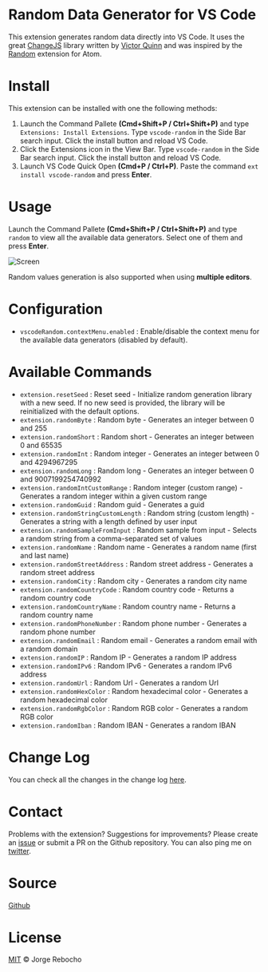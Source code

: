 # Random Data Generator for VS Code
This extension generates random data directly into VS Code.
It uses the great [ChangeJS](http://chancejs.com/) library written by [Victor Quinn](https://www.victorquinn.com/) and was inspired by the [Random](https://atom.io/packages/random) extension for Atom.

# Install

This extension can be installed with one the following methods:

1. Launch the Command Pallete **(Cmd+Shift+P / Ctrl+Shift+P)** and type `Extensions: Install Extensions`. Type `vscode-random` in the Side Bar search input. Click the install button and reload VS Code.
2. Click the Extensions icon in the View Bar. Type `vscode-random` in the Side Bar search input. Click the install button and reload VS Code.
3. Launch VS Code Quick Open **(Cmd+P / Ctrl+P)**. Paste the command `ext install vscode-random` and press **Enter**.

# Usage

Launch the Command Pallete **(Cmd+Shift+P / Ctrl+Shift+P)** and type `random` to view all the available data generators. Select one of them and press **Enter**.

![Screen](https://raw.githubusercontent.com/jrebocho/vscode-random/master/images/vscode-random-screen.gif)

Random values generation is also supported when using **multiple editors**.

# Configuration

* `vscodeRandom.contextMenu.enabled` : Enable/disable the context menu for the available data generators (disabled by default).

# Available Commands

* `extension.resetSeed` : Reset seed - Initialize random generation library with a new seed. If no new seed is provided, the library will be reinitialized with the default options.
* `extension.randomByte` : Random byte - Generates an integer between 0 and 255
* `extension.randomShort` : Random short - Generates an integer between 0 and 65535
* `extension.randomInt` : Random integer - Generates an integer between 0 and 4294967295
* `extension.randomLong` : Random long - Generates an integer between 0 and 9007199254740992
* `extension.randomIntCustomRange` : Random integer (custom range) - Generates a random integer within a given custom range
* `extension.randomGuid` : Random guid - Generates a guid
* `extension.randomStringCustomLength` : Random string (custom length) - Generates a string with a length defined by user input
* `extension.randomSampleFromInput` : Random sample from input - Selects a random string from a comma-separated set of values
* `extension.randomName` : Random name - Generates a random name (first and last name)
* `extension.randomStreetAddress` : Random street address - Generates a random street address
* `extension.randomCity` : Random city - Generates a random city name
* `extension.randomCountryCode` : Random country code - Returns a random country code
* `extension.randomCountryName` : Random country name - Returns a random country name
* `extension.randomPhoneNumber` : Random phone number - Generates a random phone number
* `extension.randomEmail` : Random email - Generates a random email with a random domain
* `extension.randomIP` : Random IP - Generates a random IP address
* `extension.randomIPv6` : Random IPv6 - Generates a random IPv6 address
* `extension.randomUrl` : Random Url - Generates a random Url
* `extension.randomHexColor` : Random hexadecimal color - Generates a random hexadecimal color
* `extension.randomRgbColor` : Random RGB color - Generates a random RGB color
* `extension.randomIban` : Random IBAN - Generates a random IBAN

# Change Log

You can check all the changes in the change log [here](CHANGELOG.md).

# Contact

Problems with the extension? Suggestions for improvements? Please create an [issue](https://github.com/jrebocho/vscode-random/issues) or submit a PR on the Github repository. You can also ping me on [twitter](https://www.twitter.com/jrebocho).

# Source

[Github](https://github.com/jrebocho/vscode-random)

# License

[MIT](LICENSE) &copy; Jorge Rebocho
